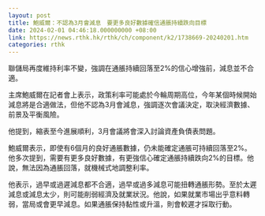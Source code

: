 ```yaml
---
layout: post
title: 鮑威爾：不認為3月會減息　要更多良好數據確信通脹持續跌向目標
date: 2024-02-01 04:46:18.000000000 +08:00
link: https://news.rthk.hk/rthk/ch/component/k2/1738669-20240201.htm
categories: rthk
---
```


聯儲局再度維持利率不變，強調在通脹持續回落至2%的信心增強前，減息並不合適。

主席鮑威爾在記者會上表示，政策利率可能處於今輪周期高位，今年某個時候開始減息將是合適做法，但他不認為3月會減息，強調逐次會議決定，取決經濟數據、前景及平衡風險。

他提到，縮表至今進展順利，3月會議將會深入討論資產負債表問題。

鮑威爾表示，即使有6個月的良好通脹數據，仍未能確定通脹可持續回落至2%。他多次提到，需要有更多良好數據，有更強信心確定通脹持續跌向2%的目標。他說，無法因為通脹回落，就機械式地調整利率。

他表示，過早或過遲減息都不合適，過早或過多減息可能扭轉通脹形勢。至於太遲減息或減息太少，則可能削弱經濟及就業狀況。他說，如果就業市場出乎意料轉弱，當局或會更早減息。如果通脹保持黏性或升溫，則會較遲才採取行動。
